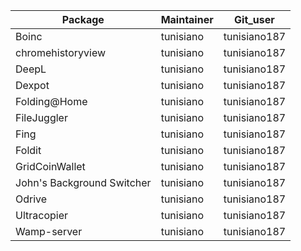 |Package|Maintainer|Git_user|
|---|---|---|
|Boinc|tunisiano|tunisiano187|
|chromehistoryview|tunisiano|tunisiano187|
|DeepL|tunisiano|tunisiano187|
|Dexpot|tunisiano|tunisiano187|
|Folding@Home|tunisiano|tunisiano187|
|FileJuggler|tunisiano|tunisiano187|
|Fing|tunisiano|tunisiano187|
|Foldit|tunisiano|tunisiano187|
|GridCoinWallet|tunisiano|tunisiano187|
|John's Background Switcher|tunisiano|tunisiano187|
|Odrive|tunisiano|tunisiano187|
|Ultracopier|tunisiano|tunisiano187|
|Wamp-server|tunisiano|tunisiano187|
